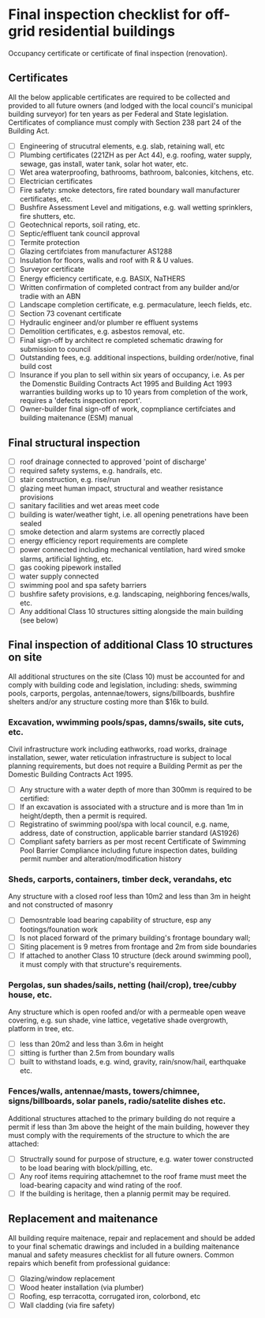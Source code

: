 # Final inspection checklist for off-grid residential buildings
Occupancy certificate or certificate of final inspection (renovation).

## Certificates
All the below applicable certificates are required to be collected and provided to all future owners (and lodged with the local council's municipal building surveyor) for ten years as per Federal and State legislation. Certificates of compliance must comply with Section 238 part 24 of the Building Act.
 - [ ] Engineering of strucutral elements, e.g. slab, retaining wall, etc
 - [ ] Plumbing certificates (221ZH as per Act 44), e.g. roofing, water supply, sewage, gas install, water tank, solar hot water, etc.
 - [ ] Wet area waterproofing, bathrooms, bathroom, balconies, kitchens, etc.
 - [ ] Electrician certificates
 - [ ] Fire safety: smoke detectors, fire rated boundary wall manufacturer certificates, etc.
 - [ ] Bushfire Assessment Level and mitigations, e.g. wall wetting sprinklers, fire shutters, etc.
 - [ ] Geotechnical reports, soil rating, etc.
 - [ ] Septic/effluent tank council approval
 - [ ] Termite protection
 - [ ] Glazing certifciates from manufacturer AS1288
 - [ ] Insulation for floors, walls and roof with R & U values.
 - [ ] Surveyor certificate
 - [ ] Energy efficiency certificate, e.g. BASIX, NaTHERS
 - [ ] Written confirmation of completed contract from any builder and/or tradie with an ABN
 - [ ] Landscape completion certificate, e.g. permaculature, leech fields, etc.
 - [ ] Section 73 covenant certificate
 - [ ] Hydraulic engineer and/or plumber re effluent systems
 - [ ] Demolition certificates, e.g. asbestos removal, etc.
 - [ ] Final sign-off by architect re completed schematic drawing for submission to council
 - [ ] Outstanding fees, e.g. additional inspections, building order/notive, final build cost
 - [ ] Insurance if you plan to sell within six years of occupancy, i.e. As per the Domenstic Building Contracts Act 1995 and Building Act 1993 warranties building works up to 10 years from completion of the work, requires a 'defects inspection report'.
 - [ ] Owner-builder final sign-off of work, copmpliance certifciates and building maitenance (ESM) manual

## Final structural inspection
 - [ ] roof drainage connected to approved 'point of discharge'
 - [ ] required safety systems, e.g. handrails, etc.
 - [ ] stair construction, e.g. rise/run
 - [ ] glazing meet human impact, structural and weather resistance provisions
 - [ ] sanitary facilities and wet areas meet code
 - [ ] building is water/weather tight, i.e. all opening penetrations have been sealed
 - [ ] smoke detection and alarm systems are correctly placed
 - [ ] energy efficiency report requirements are complete
 - [ ] power connected including mechanical ventilation, hard wired smoke slarms, artificial lighting, etc.
 - [ ] gas cooking pipework installed
 - [ ] water supply connected
 - [ ] swimming pool and spa safety barriers
 - [ ] bushfire safety provisions, e.g. landscaping, neighboring fences/walls, etc.
 - [ ] Any additional Class 10 structures sitting alongside the main building (see below)

## Final inspection of additional Class 10 structures on site
All additional structures on the site (Class 10) must be accounted for and comply with building code and legislation, including: sheds, swimming pools, carports, pergolas, antennae/towers, signs/billboards, bushfire shelters and/or any structure costing more than $16k to build.

### Excavation, wwimming pools/spas, damns/swails, site cuts, etc.
Civil infrastructure work including eathworks, road works, drainage installation, sewer, water reticulation infrastructure is subject to local planning requirements, but does not require a Building Permit as per the Domestic Building Contracts Act 1995.
 - [ ] Any structure with a water depth of more than 300mm is required to be certified:
 - [ ] If an excavation is associated with a structure and is more than 1m in height/depth, then a permit is required.
 - [ ] Registratino of swimming pool/spa with local council, e.g. name, address, date of construction, applicable barrier standard (AS1926)
 - [ ] Compliant safety barriers as per most recent Certificate of Swimming Pool Barrier Compliance including future inspection dates, building permit number and alteration/modification history

### Sheds, carports, containers, timber deck, verandahs, etc
Any structure with a closed roof less than 10m2 and less than 3m in height and not constructed of masonry
 - [ ] Demosntrable load bearing capability of structure, esp any footings/founation work
 - [ ] Is not placed forward of the primary building's frontage boundary wall;
 - [ ] Siting placement is 9 metres from frontage and 2m from side boundaries
 - [ ] If attached to another Class 10 structure (deck around swimming pool), it must comply with that structure's requirements.

### Pergolas, sun shades/sails, netting (hail/crop), tree/cubby house, etc.
Any structure which is open roofed and/or with a permeable open weave covering, e.g. sun shade, vine lattice, vegetative shade overgrowth, platform in tree, etc.
 - [ ] less than 20m2 and less than 3.6m in height
 - [ ] sitting is further than 2.5m from boundary walls
 - [ ] built to withstand loads, e.g. wind, gravity, rain/snow/hail, earthquake etc.

### Fences/walls, antennae/masts, towers/chimnee, signs/billboards, solar panels, radio/satelite dishes etc.
Additional structures attached to the primary building do not require a permit if less than 3m above the height of the main building, however they must comply with the requirements of the structure to which the are attached:
 - [ ] Structrally sound for purpose of structure, e.g. water tower constructed to be load bearing with block/pilling, etc.
 - [ ] Any roof items requiring attachemnet to the roof frame must meet the load-bearing capacity and wind rating of the roof.
 - [ ] If the building is heritage, then a plannig permit may be required.

## Replacement and maitenance
All building require maitenace, repair and replacement and should be added to your final schematic drawings and included in a building maitenance manual and safety measures checklist for all future owners.  Common repairs which benefit from professional guidance:
 - [ ] Glazing/window replacement
 - [ ] Wood heater installation (via plumber)
 - [ ] Roofing, esp terracotta, corrugated iron, colorbond, etc
 - [ ] Wall cladding (via fire safety)
